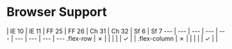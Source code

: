 # Browser Support

 | IE 10 | IE 11 | FF 25 | FF 26 | Ch 31 | Ch 32 | Sf 6 | Sf 7
--- | --- | --- | --- | --- | --- | --- | --- | ---
.flex-row | ✗ |  |  |  |  | ✓ |  | 
.flex-column | ✗ |  |  |  |  | ✓ |  | 
